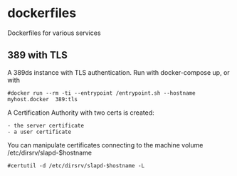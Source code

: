 # dockerfiles
Dockerfiles for various services

## 389 with TLS
A 389ds instance with TLS authentication.
Run with docker-compose up, or with

    #docker run --rm -ti --entrypoint /entrypoint.sh --hostname myhost.docker  389:tls

A Certification Authority with two certs is created:
  
    - the server certificate
    - a user certificate

You can manipulate certificates connecting to the 
machine volume /etc/dirsrv/slapd-$hostname

    #certutil -d /etc/dirsrv/slapd-$hostname -L
